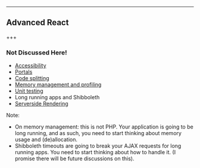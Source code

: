 ---

## Advanced React

+++

### Not Discussed Here!

* [Accessibility](https://reactjs.org/docs/accessibility.html)
* [Portals](https://reactjs.org/docs/portals.html)
* [Code splitting](https://reactjs.org/docs/code-splitting.html)
* [Memory management and profiling](https://reactjs.org/docs/optimizing-performance.html#profiling-components-with-the-chrome-performance-tab)
* [Unit testing](https://jestjs.io/docs/en/tutorial-react.html#content)
* Long running apps and Shibboleth
* [Serverside Rendering](https://reactjs.org/docs/react-dom-server.html)

Note:
- On memory management: this is not PHP. Your application is going to be long running, and as such, you need to start thinking about memory usage and (de)allocation.
- Shibboleth timeouts are going to break your AJAX requests for long running apps. You need to start thinking about how to handle it. (I promise there will be future discussions on this).
